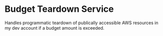 # Budget Teardown Service

Handles programmatic teardown of publically accessible AWS resources in my dev account if a budget amount is exceeded.
